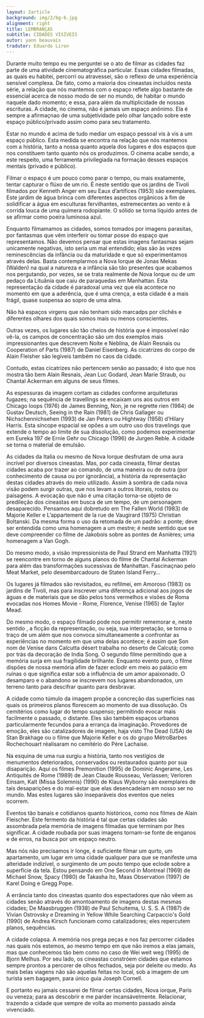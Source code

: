 ```yaml
---
layout: 2article
background: img/2/bg-6.jpg
alignment: right
title: LEMBRANÇAS
subtitle: CIDADES VISÍVEIS
autor: yann beauvais
tradutor: Eduardo Liron
---
```


Durante muito tempo eu me perguntei se o ato de filmar as cidades faz parte de uma atividade cinematográfica particular. Essas cidades filmadas, as quais eu habitei, percorri ou atravessei, são o reflexo de uma experiência sensível complexa. De fato, como a maioria dos cineastas incluídos nesta série, a relação que nós mantemos com o espaço reflete algo bastante de essencial acerca de nosso modo de ser no mundo, de habitar o mundo naquele dado momento; e essa, para além da multiplicidade de nossas escrituras. A cidade, no cinema, não é jamais um espaço anônimo. Ela é sempre a afirmaçnao de uma subjetividade pelo olhar lançado sobre este espaço público/privado assim como para seu tratamento.

Estar no mundo é acima de tudo mediar um espaço pessoal vis à vis a um espaço público. Esta medida se encontra na relação que nós mantemos com a história, tanto a nossa quanto aquela dos lugares e dos espaços que nos constituem tanto quanto nós os produzimos. O cinema acabe sendo, a este respeito, uma ferramenta privilegiada na formação desses espaços mentais (privado e público).

Filmar o espaço é um pouco como parar o tempo, ou mais exatamente, tentar capturar o flúxo de um rio. É neste sentido que os jardins de Tivoli filmados por Kenneth Anger em seu Eaux d’artifices (1953) são exemplares. Este jardim de água brinca com diferentes aspectos orgânicos à fim de solidificar a água em esculturas fervilhantes, estremecentes ao vento e à corrida louca de uma quimera rodopiante. O sólido se torna líquido antes de se afirmar como poeira luminosa azul.

Enquanto filmamamos as cidades, somos tomados por imagens parasitas, por fantasmas que vêm interferir ou tomar posse do espaço que representamos. Não devemos pensar que estas imagens fantasmas sejam unicamente negativas, isto seria um mal entendido; elas são às vezes reminescências da infância ou da maturidade e que só experimentamos através delas. Basta contemplarmos a Nova Iorque de Jonas Mekas (Walden) na qual a natureza e a infância são tão presentes que acabamos nos pergutando, por vezes, se se trata realmente de Nova Iorque ou de um pedaço da Lituânia que caiu de paraquedas em Manhattan. Esta representação da cidade é paradoxal uma vez que ela acontece no momento em que a aderência, que é uma crença, a esta cidade é a mais frágil, quase suspensa ao sopro de uma alma.


Não há espaços virgens que não tenham sido marcadps por clichês e diferentes olhares dos quais somos mais ou menos conscientes.

Outras vezes, os lugares são tão cheios de história que é impossível não vê-la, os campos de concentração são um dos exemplos mais impressionantes que descrevem Noite e Neblina, de Alain Resnais ou Cooperation of Parts (1987) de Daniel Eisenberg. As cicatrizes do corpo de Alain Fleisher são legíveis também no caos da cidade.

Contudo, estas cicatrizes não pertencem senão ao passado; é isto que nos mostra tão bem Alain Resnais, Jean Luc Godard, Jean Marie Straub, ou Chantal Ackerman em alguns de seus filmes.

As espessuras da imagem cortam as cidades conforme arquiteturas fugazes; na sequência de travellings se encaixam uns aos outros em Chicago loops (1976) de James Benning, Non, je ne regrette rien (1984) de Gustav Deutsch, Seeing in the Rain (1981) de Chris Gallager ou Nichschennichsehen (1993) de Jan Peters ou Hightway (1958) d’Hilary Harris. Esta síncope espacial se opões a um outro uso dos travelings que extende o tempo ao limite de sua dissolução, como podemos experimentar em Eureka 197 de Ernie Gehr ou Chicago (1996) de Jurgen Reble. A cidade se torna o material de emulsão.

As cidades da Italia ou mesmo de Nova Iorque desfrutam de uma aura incrível por diversos cineastas. Mas, por cada cineasta, filmar destas cidades acaba por trazer ao comando, de uma maneira ou de outra (por conhecimento de causa ou por ignorância), a história da representação destas cidades através do meio utilizado. Assim à sombra de cada nova visão podem surgir outras, que nos levam a outros litorais, rostos ou paisagens. A evocação que não é uma citação torna-se objeto de predileção dos cineastas em busca de um tempo, de um personagem desaparecido. Pensamos aqui dobretudo em The Fallen World (1983) de Majorie Keller e L’appartement de la rue de Vaugirard (1975) Christian Boltanski. Da mesma forma o uso da retomada de um padrão: a ponte; deve ser entendida como uma homenagem a um mestre; é neste sentido que se deve compreender co filme de Jakobois sobre as pontes de Asnières; uma homenagem a Van Gogh.

Do mesmo modo, a visão impressionista de Paul Strand em Manhatta (1921) se reencontre em torno de alguns planos do filme de Chantal Ackerman para além das transformações sucessivas de Manhattan. Fascinaçnao pelo Meat Market, pelo desembarcadouro de  Staten Island Ferry…

Os lugares já filmados são revisitados, eu refilmei, em Amoroso (1983) os jardins de Tivoli, mas para inscrever uma diferença adicional aos jogos de águas e de materiais que se dão pelos tons vermelhos e visões de Roma evocadas nos Homes Movie - Rome, Florence, Venise (1965) de Taylor Mead.

Do mesmo modo, o espaço filmado pode nos permitir rememorar e, neste sentido , a ficção da representação, ou seja, sua interpretação, se torna o traço de um além que nos convoca simultaneamente a confrontar as experiências no momento em que uma delas acontece; é assim que Son nom de Venise dans Calcutta désert  trabalha no deserto de Calcutá; como por trás da decoração de India Song. O segundo filme permitindo que a memória surja em sua fragilidade brilhante. Enquanto evento puro, o filme dispões de nossa memória afim de fazer eclodir em meio ao palácio em ruínas o que significa estar sob a influência de um amor apaixonado. O desamparo e o abandono se inscrevem nos lugares abandonados, um terreno tanto para descifrar quanto para desbravar.

A cidade como túmulo da imagem propõe a concreção das superfícies nas quais os primeiros planos florescem ao momento de sua dissolução. Os cemitérios como lugar do tempo suspenso; permitindo evocar mais facilmente o passado, o distante. Eles são também espaços urbanos particularmente fecundos para a errança da imaginação. Provedores de emoção, eles são catalizadores de imagem, haja visto The Dead (USA) de Stan Brakhage ou o filme que Majorie Keller e os do grupo MétroBarbes Rochechouart réalisaram no cemitério do Père Lachaise.

Na esquina de uma rua surgiu a história, tanto nos vestígios de menumentos deteriorados, conservados ou restaurados quanto por sua disaparição. Aqui os filmes Premonition (1995) de Dominic Angerame, Les Antiquités de Rome (1989) de Jean Claude Rousseau, Verlassen; Verloren Einsam, Kalt (Missa Solemnis) (1990) de Klaus Wyborny são exemplares de tais desaparições e do mal-estar que elas desencadeiam em nosso ser no mundo. Mas estes lugares são inseparáveis dos eventos que neles ocorrem.

Eventos tão banais e cotidianos quanto históricos, como nos filmes de Alain Fleischer. Este fermento da história é tal que certas cidades são assombrada pela memória de imagens filmadas que terminam por lhes significar. A cidade roubada por suas imagens tornam-se fonte de enganos e de erros, na busca por um espaço neutro.

Mas nós não precisamos ir longe, é suficiente filmar um qurto, um apartamento, um lugar em uma cidade qualquer para que se manifeste uma alteridade indizível, o surgimento de um pouto tempo que eclode sobre a superfície da tela. Estou pensando em One Second in Montreal (1969) de Michael Snow, Spacy (1980) de Takasha Ito, Maas Observation (1997) de Karel Doing e Gregg Pope.

A errância tanto dos cineastas quanto dos espectadores que não vêem as cidades senão através do amontoamento de imagens destas mesmas cidades; De Maasbruggen (1938) de Paul Schuitema, U. S. S. A (1987) de Vivian Ostrovsky e Dreaming in Yellow While Searching Carpaccio's Gold (1990) de Andrea Kirsch funcionam como catalizadores; eles repercutem planos, sequências.

A cidade colapsa. A memória nos prega peças e nos faz percorrer cidades nas quais nós estemos, ao mesmo tempo em que não iremos a elas jamais, mas que conhecemos tão bem como no caso de Wei weit weg (1995) de Bjorn Melhus. Por seu lado, os cineastas constróem  cidades que estamos sempre prontos a percorer de olhos fechados, seja por deleite ou medo. As mais belas viagens não são aquelas feitas no local, sob a imagem de um turista sem bagagem, para único guia Joseph Cornell.

E portanto eu jamais cessarei de filmar certas cidades, Nova iorque, Paris ou veneza; para as descobrir e me parder incansávelmente. Relacionar, trazendo a cidade que sempre de volta ao momento passado ainda vivenciado.

